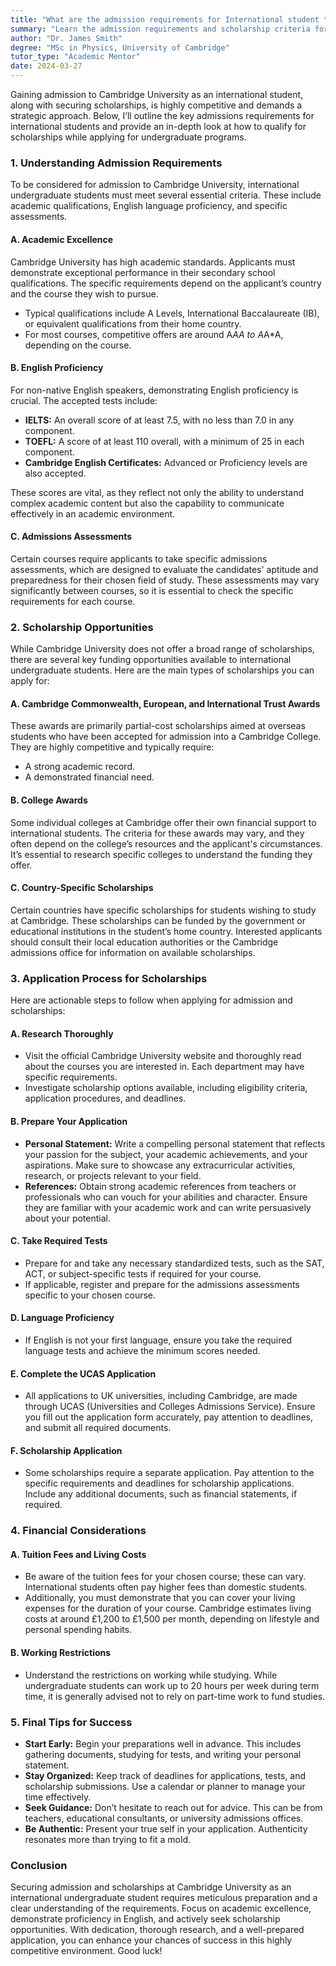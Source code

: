 ```yaml
---
title: "What are the admission requirements for International student to get scholarships in bachelors in Cambridge university?"
summary: "Learn the admission requirements and scholarship criteria for international students applying to undergraduate programs at Cambridge University."
author: "Dr. James Smith"
degree: "MSc in Physics, University of Cambridge"
tutor_type: "Academic Mentor"
date: 2024-03-27
---
```


Gaining admission to Cambridge University as an international student, along with securing scholarships, is highly competitive and demands a strategic approach. Below, I’ll outline the key admissions requirements for international students and provide an in-depth look at how to qualify for scholarships while applying for undergraduate programs.

### 1. **Understanding Admission Requirements**

To be considered for admission to Cambridge University, international undergraduate students must meet several essential criteria. These include academic qualifications, English language proficiency, and specific assessments. 

#### A. **Academic Excellence**
Cambridge University has high academic standards. Applicants must demonstrate exceptional performance in their secondary school qualifications. The specific requirements depend on the applicant’s country and the course they wish to pursue. 

- Typical qualifications include A Levels, International Baccalaureate (IB), or equivalent qualifications from their home country.
- For most courses, competitive offers are around A*AA to A*A*A, depending on the course. 

#### B. **English Proficiency**
For non-native English speakers, demonstrating English proficiency is crucial. The accepted tests include:

- **IELTS:** An overall score of at least 7.5, with no less than 7.0 in any component.
- **TOEFL:** A score of at least 110 overall, with a minimum of 25 in each component.
- **Cambridge English Certificates:** Advanced or Proficiency levels are also accepted.

These scores are vital, as they reflect not only the ability to understand complex academic content but also the capability to communicate effectively in an academic environment.

#### C. **Admissions Assessments**
Certain courses require applicants to take specific admissions assessments, which are designed to evaluate the candidates' aptitude and preparedness for their chosen field of study. These assessments may vary significantly between courses, so it is essential to check the specific requirements for each course.

### 2. **Scholarship Opportunities**

While Cambridge University does not offer a broad range of scholarships, there are several key funding opportunities available to international undergraduate students. Here are the main types of scholarships you can apply for:

#### A. **Cambridge Commonwealth, European, and International Trust Awards**
These awards are primarily partial-cost scholarships aimed at overseas students who have been accepted for admission into a Cambridge College. They are highly competitive and typically require:

- A strong academic record.
- A demonstrated financial need.

#### B. **College Awards**
Some individual colleges at Cambridge offer their own financial support to international students. The criteria for these awards may vary, and they often depend on the college’s resources and the applicant's circumstances. It’s essential to research specific colleges to understand the funding they offer.

#### C. **Country-Specific Scholarships**
Certain countries have specific scholarships for students wishing to study at Cambridge. These scholarships can be funded by the government or educational institutions in the student’s home country. Interested applicants should consult their local education authorities or the Cambridge admissions office for information on available scholarships.

### 3. **Application Process for Scholarships**

Here are actionable steps to follow when applying for admission and scholarships:

#### A. **Research Thoroughly**
- Visit the official Cambridge University website and thoroughly read about the courses you are interested in. Each department may have specific requirements.
- Investigate scholarship options available, including eligibility criteria, application procedures, and deadlines.

#### B. **Prepare Your Application**
- **Personal Statement:** Write a compelling personal statement that reflects your passion for the subject, your academic achievements, and your aspirations. Make sure to showcase any extracurricular activities, research, or projects relevant to your field.
- **References:** Obtain strong academic references from teachers or professionals who can vouch for your abilities and character. Ensure they are familiar with your academic work and can write persuasively about your potential.

#### C. **Take Required Tests**
- Prepare for and take any necessary standardized tests, such as the SAT, ACT, or subject-specific tests if required for your course.
- If applicable, register and prepare for the admissions assessments specific to your chosen course.

#### D. **Language Proficiency**
- If English is not your first language, ensure you take the required language tests and achieve the minimum scores needed.

#### E. **Complete the UCAS Application**
- All applications to UK universities, including Cambridge, are made through UCAS (Universities and Colleges Admissions Service). Ensure you fill out the application form accurately, pay attention to deadlines, and submit all required documents.

#### F. **Scholarship Application**
- Some scholarships require a separate application. Pay attention to the specific requirements and deadlines for scholarship applications. Include any additional documents, such as financial statements, if required.

### 4. **Financial Considerations**

#### A. **Tuition Fees and Living Costs**
- Be aware of the tuition fees for your chosen course; these can vary. International students often pay higher fees than domestic students.
- Additionally, you must demonstrate that you can cover your living expenses for the duration of your course. Cambridge estimates living costs at around £1,200 to £1,500 per month, depending on lifestyle and personal spending habits.

#### B. **Working Restrictions**
- Understand the restrictions on working while studying. While undergraduate students can work up to 20 hours per week during term time, it is generally advised not to rely on part-time work to fund studies.

### 5. **Final Tips for Success**

- **Start Early:** Begin your preparations well in advance. This includes gathering documents, studying for tests, and writing your personal statement.
- **Stay Organized:** Keep track of deadlines for applications, tests, and scholarship submissions. Use a calendar or planner to manage your time effectively.
- **Seek Guidance:** Don’t hesitate to reach out for advice. This can be from teachers, educational consultants, or university admissions offices.
- **Be Authentic:** Present your true self in your application. Authenticity resonates more than trying to fit a mold.

### Conclusion

Securing admission and scholarships at Cambridge University as an international undergraduate student requires meticulous preparation and a clear understanding of the requirements. Focus on academic excellence, demonstrate proficiency in English, and actively seek scholarship opportunities. With dedication, thorough research, and a well-prepared application, you can enhance your chances of success in this highly competitive environment. Good luck!
    